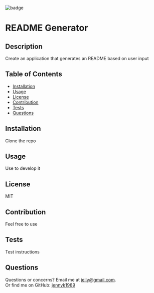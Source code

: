 
![badge](https://img.shields.io/badge/License-MIT-blue)  

# README Generator
## Description
Create an application that generates an README based on user input
## Table of Contents
* [Installation](#Installation)
* [Usage](#Usage)
* [License](#License)
* [Contribution](#Contribution)
* [Tests](#Tests)
* [Questions](#Questions)
## Installation
Clone the repo
## Usage
Use to develop it
## License
MIT
## Contribution
Feel free to use
## Tests
Test instructions
## Questions
Questions or concerns? Email me at <jelly@gmail.com>. </br>
Or find me on GitHub: [jennyk1989](https://github.com/jennyk1989)
